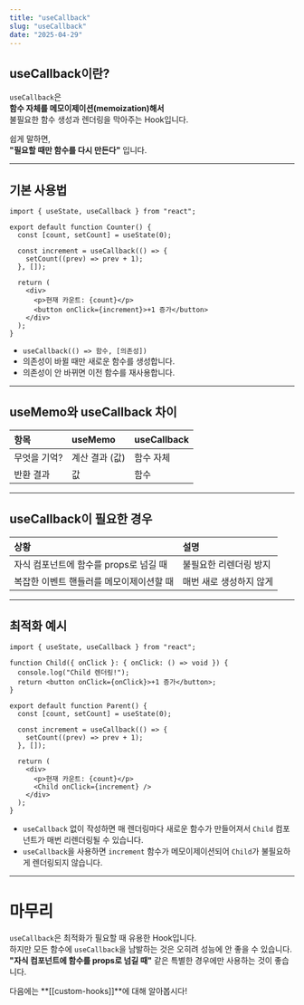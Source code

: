 ```yaml
---
title: "useCallback"
slug: "useCallback"
date: "2025-04-29"
---
```


## useCallback이란?

`useCallback`은  
**함수 자체를 메모이제이션(memoization)해서**  
불필요한 함수 생성과 렌더링을 막아주는 Hook입니다.

쉽게 말하면,  
**"필요할 때만 함수를 다시 만든다"** 입니다.

---

## 기본 사용법

```tsx
import { useState, useCallback } from "react";

export default function Counter() {
  const [count, setCount] = useState(0);

  const increment = useCallback(() => {
    setCount((prev) => prev + 1);
  }, []);

  return (
    <div>
      <p>현재 카운트: {count}</p>
      <button onClick={increment}>+1 증가</button>
    </div>
  );
}
```

- `useCallback(() => 함수, [의존성])`
- 의존성이 바뀔 때만 새로운 함수를 생성합니다.
- 의존성이 안 바뀌면 이전 함수를 재사용합니다.

---

## useMemo와 useCallback 차이

| 항목         | useMemo        | useCallback |
| :----------- | :------------- | :---------- |
| 무엇을 기억? | 계산 결과 (값) | 함수 자체   |
| 반환 결과    | 값             | 함수        |

---

## useCallback이 필요한 경우

| 상황                                     | 설명                    |
| :--------------------------------------- | :---------------------- |
| 자식 컴포넌트에 함수를 props로 넘길 때   | 불필요한 리렌더링 방지  |
| 복잡한 이벤트 핸들러를 메모이제이션할 때 | 매번 새로 생성하지 않게 |

---

## 최적화 예시

```tsx
import { useState, useCallback } from "react";

function Child({ onClick }: { onClick: () => void }) {
  console.log("Child 렌더링!");
  return <button onClick={onClick}>+1 증가</button>;
}

export default function Parent() {
  const [count, setCount] = useState(0);

  const increment = useCallback(() => {
    setCount((prev) => prev + 1);
  }, []);

  return (
    <div>
      <p>현재 카운트: {count}</p>
      <Child onClick={increment} />
    </div>
  );
}
```

- `useCallback` 없이 작성하면 매 렌더링마다 새로운 함수가 만들어져서 `Child` 컴포넌트가 매번 리렌더링될 수 있습니다.
- `useCallback`을 사용하면 `increment` 함수가 메모이제이션되어 `Child`가 불필요하게 렌더링되지 않습니다.

---

# 마무리

`useCallback`은 최적화가 필요할 때 유용한 Hook입니다.  
하지만 모든 함수에 `useCallback`을 남발하는 것은 오히려 성능에 안 좋을 수 있습니다.  
**"자식 컴포넌트에 함수를 props로 넘길 때"** 같은 특별한 경우에만 사용하는 것이 좋습니다.

다음에는 **[[custom-hooks]]**에 대해 알아봅시다!

